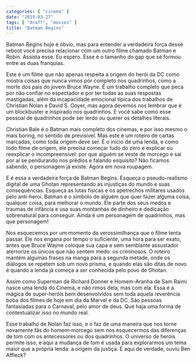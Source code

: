 ```yaml
---
categories: [ "cinema" ]
date: "2019-03-27"
tags: [ "draft", "movies" ]
title: "Batman Begins"
---
```

Batman Begins hoje é óbvio, mas para entender a verdadeira força
desse reboot você precisa relacionar com um outro filme chamado Batman
e Robin. Assista esse. Eu espero. Esse é o tamanho do gap que se formou
entre as duas franquias.

Este é um filme que não apenas respeita a origem do herói da DC como
mostra coisas que nunca vimos por completo nos quadrinhos, como a morte
dos pais do jovem Bruce Wayne. É um trabalho completo que peca por
não confiar no espectador e por ter todas as suas respostas mastigadas,
além da incapacidade emocional típica dos trabalhos de Christian Nolan
e David S. Goyer, mas agora devemos nos lembrar que é um blockbuster e
inspirado nos quadrinhos. E você sabe como esse pessoal de quadrinhos
pode ser lerdo ou querer os detalhes literais.

Christian Bale é o Batman mais completo dos cinemas, e por isso mesmo
o mais boring, no sentido de previsível. Mas este é um roteiro de
cartas marcadas, como toda origem deve ser. É o início de uma lenda,
e como todo filme de origem, ele precisa começar tudo do zero e explicar
ou reexplicar o incompreensível: por que alguém se veste de morcego e
sai por aí se pendurando nos prédios e falando esquisito? Não ficamos
sabendo, o personagem já existe. Agora em nova roupagem.

E é essa a verdadeira força de Batman Begins. Esqueça o pseudo-realismo
digital de uma Ghotan representando as injustiças do mundo e suas
consequências. Esqueça as lutas físicas e os apetrechos militares
usados pelo anti-heroi. Batman é o símbolo de alguém que quer fazer
alguma coisa, qualquer coisa, para melhorar o mundo. Ele parte dos
seus medos e traumas de infância e usa suas montanhas de dinheiro
e dedicação sobrenatural para conseguir. Ainda é um personagem de
quadrinhos, mas que personagem!

Nos esquecemos por um momento da verossimilhança que o filme tenta
passar. Ele nos engana por tempo o suficiente, uma hora para ser exato,
antes que Bruce Wayne coloque sua capa e sem semblante assustador
aterrorize os únicos que não sentem medo: os criminosos. O roteiro
mantém algumas frases na manga para a segunda metade, onde os diálogos
se repetem sob um novo prisma, e quando elas são ditas de novo é quando
a lenda já começa a ser conhecida pelo povo de Ghotan.

Assim como Superman de Richard Donner e Homem-Aranha de Sam Raimi nasce
uma lenda do Cinema, e não rimos dela, mas com ela. Essa é a mágica
de super-heróis bem desenvolvidos sem toda aquela reverência boba dos
filmes de hoje em dia da Marvel e da DC. São pessoas fantasiadas para
o Carnaval, pelo amor de deus. Que haja uma forma de contextualizar isso
no mundo real.

Esse trabalho de Nolan faz isso, e o faz de uma maneira que nos torne
novamente fãs do homem-morcego sem nos esquecermos das diferenças de
tom com os antecessores ou dos quadrinhos. O universo de heróis permite
isso, e aqui a mudança de tom é usada para explorarmos um tema maior
que a própria lenda: a origem da justiça. E aqui de verdade, ouviu
Ben Affleck?
